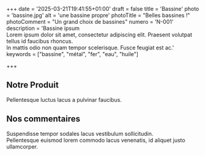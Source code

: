 +++
date = '2025-03-21T19:41:55+01:00'
draft = false
title = 'Bassine'
photo = 'bassine.jpg'
alt = 'une bassine propre'
photoTitle = "Belles bassines !"
photoComment = "Un grand choix de bassines"
numero = 'N-001'
description = 'Bassine ipsum<br>Lorem ipsum dolor sit amet, consectetur adipiscing elit. Praesent volutpat tellus id faucibus rhoncus.<br>In mattis odio non quam tempor scelerisque. Fusce feugiat est ac.'
keywords = ["bassine", "métal", "fer", "eau", "huile"]

+++

## Notre Produit
Pellentesque luctus lacus a pulvinar faucibus.

## Nos commentaires
Suspendisse tempor sodales lacus vestibulum sollicitudin.  
Pellentesque euismod lorem commodo lacus venenatis, id aliquet justo ullamcorper. 

